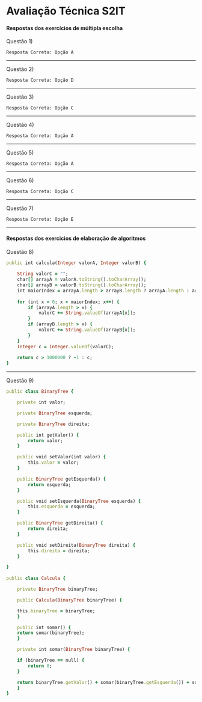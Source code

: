 # Avaliação Técnica S2IT

#### Respostas dos exercícios de múltipla escolha 

Questão 1)

    Resposta Correta: Opção A
-------------------------------------
Questão 2)

    Resposta Correta: Opção D
--------------------------------------
Questão 3)

    Resposta Correta: Opção C
--------------------------------------
Questão 4)

    Resposta Correta: Opção A 
--------------------------------------
Questão 5)

    Resposta Correta: Opção A 
--------------------------------------
Questão 6)

    Resposta Correta: Opção C
--------------------------------------
Questão 7)

    Resposta Correta: Opção E
--------------------------------------

#### Respostas dos exercicios de elaboração de algoritmos  

Questão 8)

```ruby
public int calcula(Integer valorA, Integer valorB) {
	
    String valorC = "";
    char[] arrayA = valorA.toString().toCharArray();
    char[] arrayB = valorB.toString().toCharArray();
    int maiorIndex = arrayA.length > arrayB.length ? arrayA.length : arrayB.length;
    
    for (int x = 0; x < maiorIndex; x++) {
        if (arrayA.length > x) {
        	valorC += String.valueOf(arrayA[x]);
        }
        if (arrayB.length > x) {
        	valorC += String.valueOf(arrayB[x]);
        }
    }
    Integer c = Integer.valueOf(valorC);
    
    return c > 1000000 ? -1 : c;
}
```
    
--------------------------------------

Questão 9)

```ruby
public class BinaryTree {

    private int valor;

    private BinaryTree esquerda;

    private BinaryTree direita;

	public int getValor() {
		return valor;
	}

	public void setValor(int valor) {
		this.valor = valor;
	}

	public BinaryTree getEsquerda() {
		return esquerda;
	}

	public void setEsquerda(BinaryTree esquerda) {
		this.esquerda = esquerda;
	}

	public BinaryTree getDireita() {
		return direita;
	}

	public void setDireita(BinaryTree direita) {
		this.direita = direita;
	}

}
	
public class Calcula {

    private BinaryTree binaryTree;

    public Calcula(BinaryTree binaryTree) {

	this.binaryTree = binaryTree;
    }

    public int somar() {
	return somar(binaryTree);
    }

    private int somar(BinaryTree binaryTree) {

	if (binaryTree == null) {
	    return 0;
	}

	return binaryTree.getValor() + somar(binaryTree.getEsquerda()) + somar(binaryTree.getDireita());
    }
}
```
